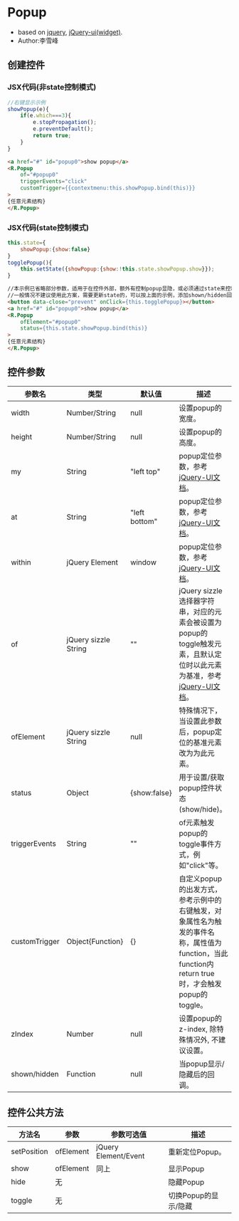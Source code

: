 # Popup
* based on [jquery](http://jquery.com/), [jQuery-ui(widget)](http://jqueryui.com/).
* Author:李雪峰

## 创建控件
### JSX代码(非state控制模式)
```javascript
//右键显示示例
showPopup(e){
	if(e.which===3){
		e.stopPropagation();
		e.preventDefault();
		return true;
	}
}
```
```html
<a href="#" id="popup0">show popup</a>
<R.Popup
	of="#popup0"
	triggerEvents="click"
	customTrigger={{contextmenu:this.showPopup.bind(this)}}
>
{任意元素结构}
</R.Popup>
```

### JSX代码(state控制模式)
```javascript
this.state={
	showPopup:{show:false}
}
togglePopup(){
	this.setState({showPopup:{show:!this.state.showPopup.show}});
}
```
```html
//本示例已省略部分参数，适用于在控件外部，额外有控制popup显隐，或必须通过state来控制的情况。
//一般情况不建议使用此方案，需要更新state的，可以按上面的示例，添加shown/hidden回调来控制state。
<button data-close="prevent" onClick={this.togglePopup}></button>
<a href="#" id="popup0">show popup</a>
<R.Popup
	ofElement="#popup0"
	status={this.state.showPopup.bind(this)}
>
{任意元素结构}
</R.Popup>
```

## 控件参数

参数名|类型|默认值|描述 
---|---|---|---
width|Number/String|null|设置popup的宽度。
height|Number/String|null|设置popup的高度。
my|String|"left top"|popup定位参数，参考[jQuery-UI文档](http://www.runoob.com/jqueryui/api-position.html)。
at|String|"left bottom"|popup定位参数，参考[jQuery-UI文档](http://www.runoob.com/jqueryui/api-position.html)。
within|jQuery Element|window|popup定位参数，参考[jQuery-UI文档](http://www.runoob.com/jqueryui/api-position.html)。
of|jQuery sizzle String|""|jQuery sizzle选择器字符串，对应的元素会被设置为popup的toggle触发元素，且默认定位时以此元素为基准，参考[jQuery-UI文档](http://www.runoob.com/jqueryui/api-position.html)。
ofElement|jQuery sizzle String|null|特殊情况下，当设置此参数后，popup定位的基准元素改为为此元素。
status|Object|{show:false}|用于设置/获取popup控件状态(show/hide)。
triggerEvents|String|""|of元素触发popup的toggle事件方式，例如"click"等。
customTrigger|Object{Function}|{}|自定义popup的出发方式，参考示例中的右键触发，对象属性名为触发的事件名称，属性值为function，当此function内return true时，才会触发popup的toggle。
zIndex|Number|null|设置popup的z-index, 除特殊情况外, 不建议设置。
shown/hidden|Function|null|当popup显示/隐藏后的回调。

## 控件公共方法
方法名|参数|参数可选值|描述 
---|---|---|---
setPosition|ofElement|jQuery Element/Event|重新定位Popup。
show|ofElement|同上|显示Popup
hide|无||隐藏Popup
toggle|无||切换Popup的显示/隐藏
